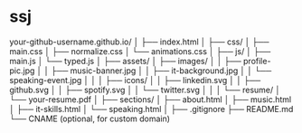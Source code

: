 # ssj

your-github-username.github.io/
│
├── index.html
│
├── css/
│   ├── main.css
│   ├── normalize.css
│   └── animations.css
│
├── js/
│   ├── main.js
│   └── typed.js
│
├── assets/
│   ├── images/
│   │   ├── profile-pic.jpg
│   │   ├── music-banner.jpg
│   │   ├── it-background.jpg
│   │   └── speaking-event.jpg
│   │
│   ├── icons/
│   │   ├── linkedin.svg
│   │   ├── github.svg
│   │   ├── spotify.svg
│   │   └── twitter.svg
│   │
│   └── resume/
│       └── your-resume.pdf
│
├── sections/
│   ├── about.html
│   ├── music.html
│   ├── it-skills.html
│   └── speaking.html
│
├── .gitignore
├── README.md
└── CNAME (optional, for custom domain)
